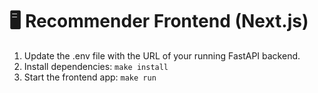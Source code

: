 # 🖥️ Recommender Frontend (Next.js)

1. Update the .env file with the URL of your running FastAPI backend.
2. Install dependencies: `make install`
3. Start the frontend app: `make run`
